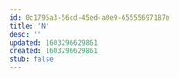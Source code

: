 ```yaml
---
id: 0c1795a3-56cd-45ed-a0e9-65555697187e
title: 'N'
desc: ''
updated: 1603296629861
created: 1603296629861
stub: false
---
```



